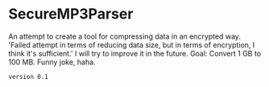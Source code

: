 # SecureMP3Parser
An attempt to create a tool for compressing data in an encrypted way. 'Failed attempt in terms of reducing data size, but in terms of encryption, I think it's sufficient.' I will try to improve it in the future. Goal: Convert 1 GB to 100 MB. Funny joke, haha.

	version 0.1
